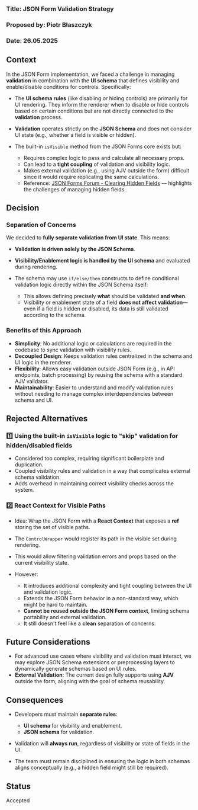 ### Title: JSON Form Validation Strategy

### Proposed by: Piotr Błaszczyk

### Date: 26.05.2025

## Context

In the JSON Form implementation, we faced a challenge in managing **validation** in combination with the **UI schema** that defines visibility and enable/disable conditions for controls. Specifically:

* The **UI schema rules** (like disabling or hiding controls) are primarily for UI rendering. They inform the renderer when to disable or hide controls based on certain conditions but are not directly connected to the **validation** process.
* **Validation** operates strictly on the **JSON Schema** and does not consider UI state (e.g., whether a field is visible or hidden).
* The built-in `isVisible` method from the JSON Forms core exists but:

  * Requires complex logic to pass and calculate all necessary props.
  * Can lead to a **tight coupling** of validation and visibility logic.
  * Makes external validation (e.g., using AJV outside the form) difficult since it would require replicating the same calculations.
  * Reference: [JSON Forms Forum - Clearing Hidden Fields](https://jsonforms.discourse.group/t/clearing-hidden-fields/234) — highlights the challenges of managing hidden fields.

## Decision

### Separation of Concerns

We decided to **fully separate validation from UI state**. This means:

* **Validation is driven solely by the JSON Schema**.
* **Visibility/Enablement logic is handled by the UI schema** and evaluated during rendering.
* The schema may use `if/else/then` constructs to define conditional validation logic directly within the JSON Schema itself:

  * This allows defining precisely **what** should be validated **and when**.
  * Visibility or enablement state of a field **does not affect validation**—even if a field is hidden or disabled, its data is still validated according to the schema.

### Benefits of this Approach

* **Simplicity**: No additional logic or calculations are required in the codebase to sync validation with visibility rules.
* **Decoupled Design**: Keeps validation rules centralized in the schema and UI logic in the renderer.
* **Flexibility**: Allows easy validation outside JSON Form (e.g., in API endpoints, batch processing) by reusing the schema with a standard AJV validator.
* **Maintainability**: Easier to understand and modify validation rules without needing to manage complex interdependencies between schema and UI.

## Rejected Alternatives

### 1️⃣ Using the built-in `isVisible` logic to "skip" validation for hidden/disabled fields

* Considered too complex, requiring significant boilerplate and duplication.
* Coupled visibility rules and validation in a way that complicates external schema validation.
* Adds overhead in maintaining correct visibility checks across the system.

### 2️⃣ **React Context for Visible Paths**

* Idea: Wrap the JSON Form with a **React Context** that exposes a **ref** storing the set of visible paths.
* The `ControlWrapper` would register its path in the visible set during rendering.
* This would allow filtering validation errors and props based on the current visibility state.
* However:

  * It introduces additional complexity and tight coupling between the UI and validation logic.
  * Extends the JSON Form behavior in a non-standard way, which might be hard to maintain.
  * **Cannot be reused outside the JSON Form context**, limiting schema portability and external validation.
  * It still doesn't feel like a **clean** separation of concerns.

## Future Considerations

* For advanced use cases where visibility and validation must interact, we may explore JSON Schema extensions or preprocessing layers to dynamically generate schemas based on UI rules.
* **External Validation**: The current design fully supports using **AJV** outside the form, aligning with the goal of schema reusability.

## Consequences

* Developers must maintain **separate rules**:

  * **UI schema** for visibility and enablement.
  * **JSON schema** for validation.
* Validation will **always run**, regardless of visibility or state of fields in the UI.
* The team must remain disciplined in ensuring the logic in both schemas aligns conceptually (e.g., a hidden field might still be required).

## Status

Accepted
